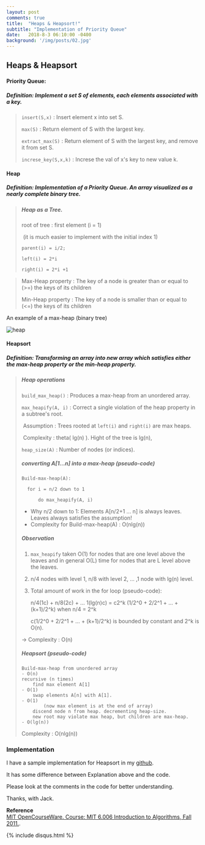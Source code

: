 ```yaml
---
layout: post
comments: true
title:  "Heaps & Heapsort!"
subtitle: "Implementation of Priority Queue"
date:   2018-8-3 06:10:00 -0400
background: '/img/posts/02.jpg'
---
```




## Heaps & Heapsort

#### Priority Queue:

##### Definition: Implement a set S of elements, each elements associated with a key.

> `insert(S,x)` : Insert element x into set S.
>
> `max(S)` : Return element of S with the largest key.
>
> `extract_max(S)` : Return element of S with the largest key, and remove it from set S.
>
> `increse_key(S,x,k)` :  Increse the val of x's  key to new value k.



#### Heap 

##### Definition: Implementation of a Priority Queue. An array visualized as a nearly complete binary tree. 

> ##### Heap as a Tree.
>
> root of  tree : first element (i = 1)
>
> ​	(it is much easier to implement with the initial index 1) 
>
> `parent(i) = i/2;`
>
> `left(i) = 2*i`
>
> `right(i) = 2*i +1`



> Max-Heap property : The key of a node is greater than or equal to (>=) the keys of its children 
>
> Min-Heap property : The key of a node is smaller than or equal to (<=) the keys of its children

An example of a max-heap (binary tree)


![heap](https://user-images.githubusercontent.com/31638192/43668216-99e4574c-97b6-11e8-9ddb-d25f914e9b50.jpg)




#### Heapsort

##### Definition: Transforming an array into new array which satisfies either the max-heap property or the min-heap property.

> ##### Heap operations
>
> `build_max_heap()` : Produces a max-heap from an unordered array.
>
> `max_heapify(A, i)` : Correct a single violation of the heap property in a subtree's root. 
>
> ​	Assumption : Trees rooted at `left(i)` and `right(i)` are max heaps.
>
> ​	Complexity : theta( lg(n) ). Hight of the tree is lg(n), 
>
> `heap_size(A)` : Number of nodes (or indices).
>
> ##### converting A[1...n] into a max-heap (pseudo-code)
>
> ```pseudocode
> Build-max-heap(A):
> 
> 	for i = n/2 down to 1
> 
> 		do max_heapify(A, i)
> ```
>
> * Why n/2 down to 1: Elements A[n/2+1 ... n] is always leaves. Leaves always satisfies the assumption!
> * Complexity for Build-max-heap(A) : O(nlg(n))
>
> ##### Observation 
>
> 1. `max_heapify` taken O(1) for nodes that are one level above the leaves and in general O(L) time for nodes that are L level above the leaves.
>
> 2. n/4 nodes with level 1, n/8 with level 2, ... ,1 node with lg(n) level.
>
> 3. Total amount of work in the for loop (pseudo-code): 
>
>    n/4(1c) + n/8(2c) + ... 1(lg(n)c) = c2^k (1/2^0 + 2/2^1 + ... + (k+1)/2^k) when n/4 = 2^k
>
>    c(1/2^0 + 2/2^1 + ... + (k+1)/2^k) is bounded by constant and 2^k is O(n). 
>
> -> Complexity : O(n) 
>
> ##### Heapsort (pseudo-code)
>
> ```
> Build-max-heap from unordered array                              - O(n)
> recursive (n times)
>     find max element A[1]                                        - O(1)
>     swap elements A[n] with A[1].                                - O(1)
>         (now max element is at the end of array)
>     discend node n from heap. decrementing heap-size.
>     new root may violate max heap, but children are max-heap.    - O(lg(n))
> ```
>
> Complexity : O(nlg(n))



### Implementation

I have a sample implementation for Heapsort in my [github](https://github.com/withJack/Algorithm-Implementations/blob/master/Heapsort.cpp).

It has some difference between Explanation above and the code.

Please look at the comments in the code for better understanding.      
  
  
  
  
  
Thanks, with Jack.  
  
  
  
  
  
  
**Reference**  
[MIT OpenCourseWare. Course: MIT 6.006 Introduction to Algorithms, Fall 2011.](https://ocw.mit.edu/courses/electrical-engineering-and-computer-science/6-006-introduction-to-algorithms-fall-2011/).  
  
  
  
{% include disqus.html %}
